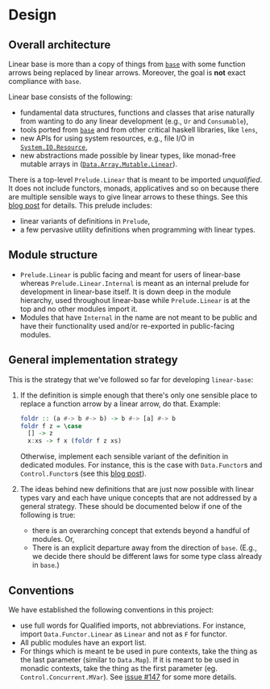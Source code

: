 # Design

## Overall architecture

Linear base is more than a copy of things from [`base`] with some function
arrows being replaced by linear arrows. Moreover, the goal is __not__ exact
compliance with `base`.

Linear base consists of the following:

* fundamental data structures, functions and classes that arise
  naturally from wanting to do any linear development (e.g.,
  `Ur` and `Consumable`),
* tools ported from [`base`] and from other critical haskell
  libraries, like `lens`,
* new APIs for using system resources, e.g., file I/O in
  [`System.IO.Resource`],
* new abstractions made possible by linear types, like monad-free
  mutable arrays in ([`Data.Array.Mutable.Linear`]).

There is a top-level `Prelude.Linear` that is meant to be imported _unqualified_.
It does not include functors, monads, applicatives and so on because there are
multiple sensible ways to give linear arrows to these things. See this [blog
post] for details. This prelude includes:

* linear variants of definitions in `Prelude`,
* a few pervasive utility definitions when programming with linear
  types.

## Module structure

* `Prelude.Linear` is public facing and meant for users of linear-base
  whereas `Prelude.Linear.Internal` is meant as an internal prelude for
  development in linear-base itself. It is down deep in the module
  hierarchy, used throughout linear-base while `Prelude.Linear` is at the top
  and no other modules import it.
* Modules that have `Internal` in the name are not meant to be
  public and have their functionality used and/or re-exported in
  public-facing modules.

## General implementation strategy

This is the strategy that we've followed so far for developing
`linear-base`:

1. If the definition is simple enough that there's only one sensible
   place to replace a function arrow by a linear arrow, do that.
   Example:

   ```haskell
   foldr :: (a #-> b #-> b) -> b #-> [a] #-> b
   foldr f z = \case
     [] -> z
     x:xs -> f x (foldr f z xs)
   ```

	Otherwise, implement each sensible variant of the definition in
    dedicated modules. For instance, this is the case with
    `Data.Functor`s and `Control.Functor`s (see this [blog post]).

2. The ideas behind new definitions that are just now possible with
   linear types vary and each have unique concepts that are not
   addressed by a general strategy. These should be documented below
   if one of the following is true:

   * there is an overarching concept that extends beyond a handful of
     modules. Or,
   * There is an explicit departure away from the direction of `base`.
     (E.g., we decide there should be different laws for some type
     class already in `base`.)

## Conventions

We have established the following conventions in this project:

* use full words for Qualified imports, not abbreviations. For
  instance, import `Data.Functor.Linear` as `Linear` and not as `F`
  for functor.
* All public modules have an export list.
* For things which is meant te be used in pure contexts, take the
thing as the last parameter (similar to `Data.Map`). If it is meant
to be used in monadic contexts, take the thing as the first parameter
(eg. `Control.Concurrent.MVar`). See [issue #147][issue-147] for some
more details.

[functors]: https://www.tweag.io/posts/2020-01-16-data-vs-control.html
[examples/Simple/FileIO.hs]: https://github.com/tweag/linear-base/tree/master/examples/Simple/FileIO.hs
[`Data.Unrestricted.Linear`]: https://github.com/tweag/linear-base/tree/master/src/Data/Unrestricted/Linear.hs
[`Num`]: https://github.com/tweag/linear-base/tree/master/src/Data/Num/Linear.hs
[`base`]: https://hackage.haskell.org/package/base
[`Data.Array.Mutable.Linear`]: https://github.com/tweag/linear-base/blob/master/src/Data/Array/Mutable/Linear.hs
[blog post]: https://www.tweag.io/posts/2020-01-16-data-vs-control.html
[contributor's guide]: ../CONTRIBUTING.md
[`System.IO.Resource`]: https://github.com/tweag/linear-base/blob/master/src/System/IO/Resource.hs
[issue-147]: https://github.com/tweag/linear-base/issues/147
